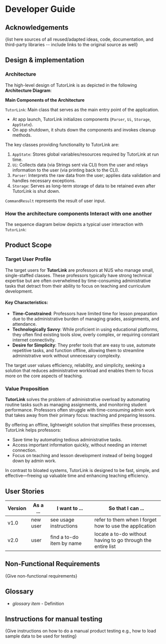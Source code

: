 # Developer Guide

## Acknowledgements

{list here sources of all reused/adapted ideas, code, documentation, and third-party libraries -- include links to the original source as well}

## Design & implementation

### Architecture
The high-level design of TutorLink is as depicted in the following **Architecture Diagram**:


**Main Components of the Architecture**

<code>TutorLink</code>: Main class that serves as the main entry point of the application. 
- At app launch, TutorLink initializes components (<code>Parser</code>, <code>Ui</code>, <code>Storage</code>, <code>AppState</code>).
- On app shutdown, it shuts down the components and invokes cleanup methods.

The key classes providing functionality to TutorLink are: 
1. <code>AppState</code>: Stores global variables/resources required by TutorLink at run time.
2. <code>Ui</code>: Collects data (via Strings sent via CLI) from the user and relays information to the user (via printing back to the CLI).
3. <code>Parser</code>: Interprets the raw data from the user; applies data validation and handles necessary exceptions.
4. <code>Storage</code>: Serves as long-term storage of data to be retained even after TutorLink is shut down.

<code>CommandResult</code> represents the result of user input.

### How the architecture components Interact with one another

The sequence diagram below depicts a typical user interaction with <code>TutorLink</code>:


## Product Scope

### Target User Profile

The target users for **TutorLink** are professors at NUS who manage small, single-staffed classes. These professors typically have strong technical expertise but are often overwhelmed by time-consuming administrative tasks that detract from their ability to focus on teaching and curriculum development.

#### Key Characteristics:
- **Time-Constrained**: Professors have limited time for lesson preparation due to the administrative burden of managing grades, assignments, and attendance.
- **Technologically Savvy**: While proficient in using educational platforms, they often find existing tools slow, overly complex, or requiring constant internet connectivity.
- **Desire for Simplicity**: They prefer tools that are easy to use, automate repetitive tasks, and function offline, allowing them to streamline administrative work without unnecessary complexity.

The target user values efficiency, reliability, and simplicity, seeking a solution that reduces administrative workload and enables them to focus more on the core aspects of teaching.

### Value Proposition

**TutorLink** solves the problem of administrative overload by automating routine tasks such as managing assignments, and monitoring student performance. Professors often struggle with time-consuming admin work that takes away from their primary focus: teaching and preparing lessons.

By offering an offline, lightweight solution that simplifies these processes, TutorLink helps professors:
- Save time by automating tedious administrative tasks.
- Access important information quickly, without needing an internet connection.
- Focus on teaching and lesson development instead of being bogged down by admin work.

In contrast to bloated systems, TutorLink is designed to be fast, simple, and effective—freeing up valuable time and enhancing teaching efficiency.

## User Stories

|Version| As a ... | I want to ... | So that I can ...|
|--------|----------|---------------|------------------|
|v1.0|new user|see usage instructions|refer to them when I forget how to use the application|
|v2.0|user|find a to-do item by name|locate a to-do without having to go through the entire list|

## Non-Functional Requirements

{Give non-functional requirements}

## Glossary

* *glossary item* - Definition

## Instructions for manual testing

{Give instructions on how to do a manual product testing e.g., how to load sample data to be used for testing}
